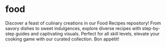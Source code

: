 # food
Discover a feast of culinary creations in our Food Recipes repository! From savory dishes to sweet indulgences, explore diverse recipes with step-by-step guides and captivating visuals. Perfect for all skill levels, elevate your cooking game with our curated collection. Bon appétit!
